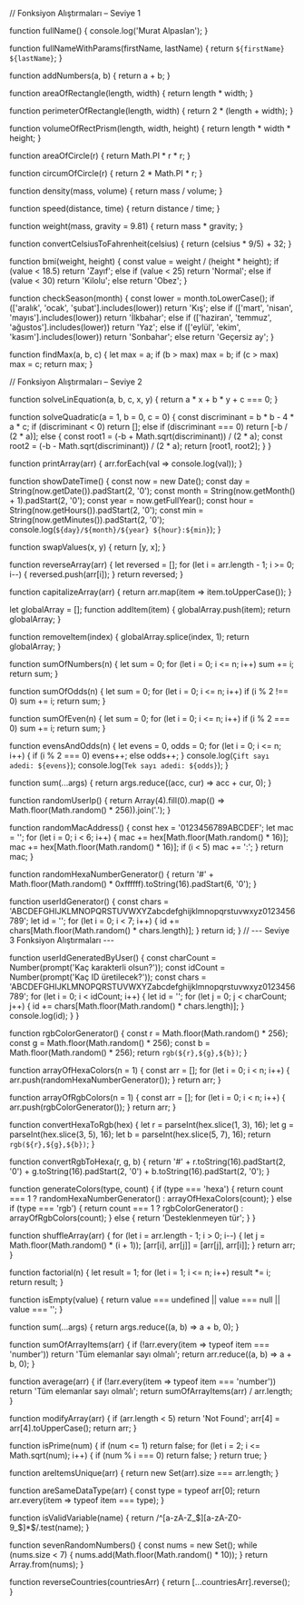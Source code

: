 // Fonksiyon Alıştırmaları – Seviye 1

function fullName() {
  console.log('Murat Alpaslan');
}

function fullNameWithParams(firstName, lastName) {
  return `${firstName} ${lastName}`;
}

function addNumbers(a, b) {
  return a + b;
}

function areaOfRectangle(length, width) {
  return length * width;
}

function perimeterOfRectangle(length, width) {
  return 2 * (length + width);
}

function volumeOfRectPrism(length, width, height) {
  return length * width * height;
}

function areaOfCircle(r) {
  return Math.PI * r * r;
}

function circumOfCircle(r) {
  return 2 * Math.PI * r;
}

function density(mass, volume) {
  return mass / volume;
}

function speed(distance, time) {
  return distance / time;
}

function weight(mass, gravity = 9.81) {
  return mass * gravity;
}

function convertCelsiusToFahrenheit(celsius) {
  return (celsius * 9/5) + 32;
}

function bmi(weight, height) {
  const value = weight / (height * height);
  if (value < 18.5) return 'Zayıf';
  else if (value < 25) return 'Normal';
  else if (value < 30) return 'Kilolu';
  else return 'Obez';
}

function checkSeason(month) {
  const lower = month.toLowerCase();
  if (['aralık', 'ocak', 'şubat'].includes(lower)) return 'Kış';
  else if (['mart', 'nisan', 'mayıs'].includes(lower)) return 'İlkbahar';
  else if (['haziran', 'temmuz', 'ağustos'].includes(lower)) return 'Yaz';
  else if (['eylül', 'ekim', 'kasım'].includes(lower)) return 'Sonbahar';
  else return 'Geçersiz ay';
}

function findMax(a, b, c) {
  let max = a;
  if (b > max) max = b;
  if (c > max) max = c;
  return max;
}

// Fonksiyon Alıştırmaları – Seviye 2

function solveLinEquation(a, b, c, x, y) {
  return a * x + b * y + c === 0;
}

function solveQuadratic(a = 1, b = 0, c = 0) {
  const discriminant = b * b - 4 * a * c;
  if (discriminant < 0) return [];
  else if (discriminant === 0) return [-b / (2 * a)];
  else {
    const root1 = (-b + Math.sqrt(discriminant)) / (2 * a);
    const root2 = (-b - Math.sqrt(discriminant)) / (2 * a);
    return [root1, root2];
  }
}

function printArray(arr) {
  arr.forEach(val => console.log(val));
}

function showDateTime() {
  const now = new Date();
  const day = String(now.getDate()).padStart(2, '0');
  const month = String(now.getMonth() + 1).padStart(2, '0');
  const year = now.getFullYear();
  const hour = String(now.getHours()).padStart(2, '0');
  const min = String(now.getMinutes()).padStart(2, '0');
  console.log(`${day}/${month}/${year} ${hour}:${min}`);
}

function swapValues(x, y) {
  return [y, x];
}

function reverseArray(arr) {
  let reversed = [];
  for (let i = arr.length - 1; i >= 0; i--) {
    reversed.push(arr[i]);
  }
  return reversed;
}

function capitalizeArray(arr) {
  return arr.map(item => item.toUpperCase());
}

let globalArray = [];
function addItem(item) {
  globalArray.push(item);
  return globalArray;
}

function removeItem(index) {
  globalArray.splice(index, 1);
  return globalArray;
}

function sumOfNumbers(n) {
  let sum = 0;
  for (let i = 0; i <= n; i++) sum += i;
  return sum;
}

function sumOfOdds(n) {
  let sum = 0;
  for (let i = 0; i <= n; i++) if (i % 2 !== 0) sum += i;
  return sum;
}

function sumOfEven(n) {
  let sum = 0;
  for (let i = 0; i <= n; i++) if (i % 2 === 0) sum += i;
  return sum;
}

function evensAndOdds(n) {
  let evens = 0, odds = 0;
  for (let i = 0; i <= n; i++) {
    if (i % 2 === 0) evens++;
    else odds++;
  }
  console.log(`Çift sayı adedi: ${evens}`);
  console.log(`Tek sayı adedi: ${odds}`);
}

function sum(...args) {
  return args.reduce((acc, cur) => acc + cur, 0);
}

function randomUserIp() {
  return Array(4).fill(0).map(() => Math.floor(Math.random() * 256)).join('.');
}

function randomMacAddress() {
  const hex = '0123456789ABCDEF';
  let mac = '';
  for (let i = 0; i < 6; i++) {
    mac += hex[Math.floor(Math.random() * 16)];
    mac += hex[Math.floor(Math.random() * 16)];
    if (i < 5) mac += ':';
  }
  return mac;
}

function randomHexaNumberGenerator() {
  return '#' + Math.floor(Math.random() * 0xffffff).toString(16).padStart(6, '0');
}

function userIdGenerator() {
  const chars = 'ABCDEFGHIJKLMNOPQRSTUVWXYZabcdefghijklmnopqrstuvwxyz0123456789';
  let id = '';
  for (let i = 0; i < 7; i++) {
    id += chars[Math.floor(Math.random() * chars.length)];
  }
  return id;
}
// --- Seviye 3 Fonksiyon Alıştırmaları ---

function userIdGeneratedByUser() {
  const charCount = Number(prompt('Kaç karakterli olsun?'));
  const idCount = Number(prompt('Kaç ID üretilecek?'));
  const chars = 'ABCDEFGHIJKLMNOPQRSTUVWXYZabcdefghijklmnopqrstuvwxyz0123456789';
  for (let i = 0; i < idCount; i++) {
    let id = '';
    for (let j = 0; j < charCount; j++) {
      id += chars[Math.floor(Math.random() * chars.length)];
    }
    console.log(id);
  }
}

function rgbColorGenerator() {
  const r = Math.floor(Math.random() * 256);
  const g = Math.floor(Math.random() * 256);
  const b = Math.floor(Math.random() * 256);
  return `rgb(${r},${g},${b})`;
}

function arrayOfHexaColors(n = 1) {
  const arr = [];
  for (let i = 0; i < n; i++) {
    arr.push(randomHexaNumberGenerator());
  }
  return arr;
}

function arrayOfRgbColors(n = 1) {
  const arr = [];
  for (let i = 0; i < n; i++) {
    arr.push(rgbColorGenerator());
  }
  return arr;
}

function convertHexaToRgb(hex) {
  let r = parseInt(hex.slice(1, 3), 16);
  let g = parseInt(hex.slice(3, 5), 16);
  let b = parseInt(hex.slice(5, 7), 16);
  return `rgb(${r},${g},${b})`;
}

function convertRgbToHexa(r, g, b) {
  return '#' + r.toString(16).padStart(2, '0') +
               g.toString(16).padStart(2, '0') +
               b.toString(16).padStart(2, '0');
}

function generateColors(type, count) {
  if (type === 'hexa') {
    return count === 1 ? randomHexaNumberGenerator() : arrayOfHexaColors(count);
  } else if (type === 'rgb') {
    return count === 1 ? rgbColorGenerator() : arrayOfRgbColors(count);
  } else {
    return 'Desteklenmeyen tür';
  }
}

function shuffleArray(arr) {
  for (let i = arr.length - 1; i > 0; i--) {
    let j = Math.floor(Math.random() * (i + 1));
    [arr[i], arr[j]] = [arr[j], arr[i]];
  }
  return arr;
}

function factorial(n) {
  let result = 1;
  for (let i = 1; i <= n; i++) result *= i;
  return result;
}

function isEmpty(value) {
  return value === undefined || value === null || value === '';
}

function sum(...args) {
  return args.reduce((a, b) => a + b, 0);
}

function sumOfArrayItems(arr) {
  if (!arr.every(item => typeof item === 'number')) return 'Tüm elemanlar sayı olmalı';
  return arr.reduce((a, b) => a + b, 0);
}

function average(arr) {
  if (!arr.every(item => typeof item === 'number')) return 'Tüm elemanlar sayı olmalı';
  return sumOfArrayItems(arr) / arr.length;
}

function modifyArray(arr) {
  if (arr.length < 5) return 'Not Found';
  arr[4] = arr[4].toUpperCase();
  return arr;
}

function isPrime(num) {
  if (num <= 1) return false;
  for (let i = 2; i <= Math.sqrt(num); i++) {
    if (num % i === 0) return false;
  }
  return true;
}

function areItemsUnique(arr) {
  return new Set(arr).size === arr.length;
}

function areSameDataType(arr) {
  const type = typeof arr[0];
  return arr.every(item => typeof item === type);
}

function isValidVariable(name) {
  return /^[a-zA-Z_$][a-zA-Z0-9_$]*$/.test(name);
}

function sevenRandomNumbers() {
  const nums = new Set();
  while (nums.size < 7) {
    nums.add(Math.floor(Math.random() * 10));
  }
  return Array.from(nums);
}

function reverseCountries(countriesArr) {
  return [...countriesArr].reverse();
}
